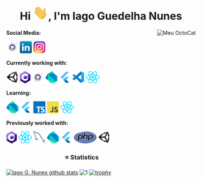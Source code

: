 <h1 align="center">Hi <img src="https://raw.githubusercontent.com/ABSphreak/ABSphreak/master/gifs/Hi.gif" width="40px" />, I'm Iago Guedelha Nunes</h1>
<img src="https://octocat-generator-assets.githubusercontent.com/my-octocat-1618262880806.png" alt="Meu OctoCat" align="right" height="450" align="right"/>

**Social Media:**

[![GitHub](icons/github.png)](https://github.com/iagognunes)
[![LinkedIn](icons/linkedin.png)](https://www.linkedin.com/in/iagognunes/)
[![Instagram](icons/instagram.png)](https://www.instagram.com/iagognunes/)

**Currently working with:**

<a href="https://unity.com/pt" title="Unity"><img src="icons/unity.png" /></a>
<a href="http://csharp.net/" title="C#"><img src="icons/csharp.png" /></a>
<a href="https://github.com/" title="GitHub"><img src="icons/github.png" /></a>
<a href="https://dart.dev/" title="Dart"><img src="icons/dartlang.png" /></a>
<a href="https://flutter.dev/" title="Flutter"><img src="icons/flutter.png" /></a>
<a href="https://code.visualstudio.com/" title="Visual Studio Code"><img src="icons/vscode.png" /></a>
<a href="https://reactjs.org/" title="React"><img src="icons/react.png" /></a>

**Learning:**

<a href="https://dart.dev/" title="Dart"><img src="icons/dartlang.png" /></a>
<a href="https://flutter.dev/" title="Flutter"><img src="icons/flutter.png" /></a>
<a href="https://www.typescriptlang.org/" title="TypeScript"><img src="icons/typescript.png" /></a>
<a href="https://en.wikipedia.org/wiki/JavaScript" title="JavaScript"><img src="icons/javascript.png" /></a>
<a href="https://reactjs.org/" title="React"><img src="icons/react.png" /></a>

**Previously worked with:**

<a href="http://csharp.net/" title="C#"><img src="icons/csharp.png" /></a>
<a href="https://reactjs.org/" title="React"><img src="icons/react.png" /></a>
<a href="https://www.mysql.com/" title="MySQL"><img src="icons/mysql.png" /></a>
<a href="https://dart.dev/" title="Dart"><img src="icons/dartlang.png" /></a>
<a href="https://flutter.dev/" title="Flutter"><img src="icons/flutter.png" /></a>
<a href="https://www.php.net/" title="PHP"><img src="icons/php.png" /></a>
<a href="https://unity.com/pt" title="Unity"><img src="icons/unity.png" /></a>

<h3 align="center">⭐  Statistics</h3>

[![Iago G. Nunes github stats](https://github-readme-stats.vercel.app/api?username=iagognunes&theme=midnight-purple&show_icons=true)](https://github.com/iagognunes/github-readme-stats)
![1](https://github-readme-stats.vercel.app/api/top-langs/?username=iagognunes&theme=midnight-purple&layout=compact)
[![trophy](https://github-profile-trophy.vercel.app/?username=iagognunes&theme=darkhub)](https://github.com/ryo-ma/github-profile-trophy)
